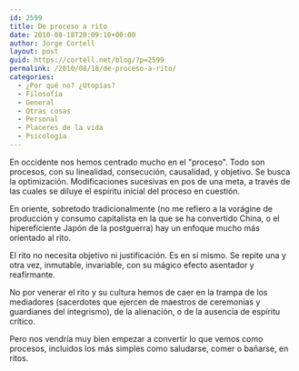 ```yaml
---
id: 2599
title: De proceso a rito
date: 2010-08-18T20:09:10+00:00
author: Jorge Cortell
layout: post
guid: https://cortell.net/blog/?p=2599
permalink: /2010/08/18/de-proceso-a-rito/
categories:
  - ¿Por qué no? ¿Utopías?
  - Filosofí­a
  - General
  - Otras cosas
  - Personal
  - Placeres de la vida
  - Psicología
---
```

En occidente nos hemos centrado mucho en el "proceso". Todo son procesos, con su linealidad, consecución, causalidad, y objetivo. Se busca la optimización. Modificaciones sucesivas en pos de una meta, a través de las cuales se diluye el espíritu inicial del proceso en cuestión.

En oriente, sobretodo tradicionalmente (no me refiero a la vorágine de producción y consumo capitalista en la que se ha convertido China, o el hipereficiente Japón de la postguerra) hay un enfoque mucho más orientado al rito.

El rito no necesita objetivo ni justificación. Es en sí mismo. Se repite una y otra vez, inmutable, invariable, con su mágico efecto asentador y reafirmante.

No por venerar el rito y su cultura hemos de caer en la trampa de los mediadores (sacerdotes que ejercen de maestros de ceremonias y guardianes del integrismo), de la alienación, o de la ausencia de espíritu crítico.

Pero nos vendría muy bien empezar a convertir lo que vemos como procesos, incluidos los más simples como saludarse, comer o bañarse, en ritos.